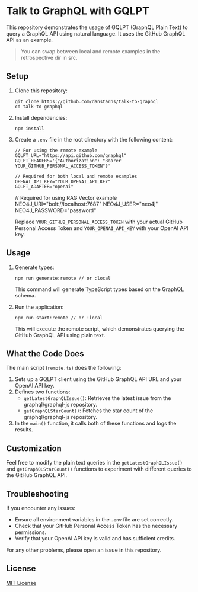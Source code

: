 # Talk to GraphQL with GQLPT

This repository demonstrates the usage of GQLPT (GraphQL Plain Text) to query a GraphQL API using natural language. It uses the GitHub GraphQL API as an example.

> You can swap between local and remote examples in the retrospective dir in src.

## Setup

1. Clone this repository:

   ```
   git clone https://github.com/danstarns/talk-to-graphql
   cd talk-to-graphql
   ```

2. Install dependencies:

   ```
   npm install
   ```

3. Create a `.env` file in the root directory with the following content:

   ```
   // For using the remote example
   GQLPT_URL="https://api.github.com/graphql"
   GQLPT_HEADERS='{"Authorization": "Bearer YOUR_GITHUB_PERSONAL_ACCESS_TOKEN"}'

   // Required for both local and remote examples
   OPENAI_API_KEY="YOUR_OPENAI_API_KEY"
   GQLPT_ADAPTER="openai"
   ```

   // Required for using RAG Vector example
   NEO4J_URI="bolt://localhost:7687"
   NEO4J_USER="neo4j"
   NEO4J_PASSWORD="password"

   Replace `YOUR_GITHUB_PERSONAL_ACCESS_TOKEN` with your actual GitHub Personal Access Token and `YOUR_OPENAI_API_KEY` with your OpenAI API key.

## Usage

1. Generate types:

   ```
   npm run generate:remote // or :local
   ```

   This command will generate TypeScript types based on the GraphQL schema.

2. Run the application:
   ```
   npm run start:remote // or :local
   ```
   This will execute the remote script, which demonstrates querying the GitHub GraphQL API using plain text.

## What the Code Does

The main script (`remote.ts`) does the following:

1. Sets up a GQLPT client using the GitHub GraphQL API URL and your OpenAI API key.
2. Defines two functions:
   - `getLatestGraphQLIssue()`: Retrieves the latest issue from the graphql/graphql-js repository.
   - `getGraphQLStarCount()`: Fetches the star count of the graphql/graphql-js repository.
3. In the `main()` function, it calls both of these functions and logs the results.

## Customization

Feel free to modify the plain text queries in the `getLatestGraphQLIssue()` and `getGraphQLStarCount()` functions to experiment with different queries to the GitHub GraphQL API.

## Troubleshooting

If you encounter any issues:

- Ensure all environment variables in the `.env` file are set correctly.
- Check that your GitHub Personal Access Token has the necessary permissions.
- Verify that your OpenAI API key is valid and has sufficient credits.

For any other problems, please open an issue in this repository.

## License

[MIT License](LICENSE)
